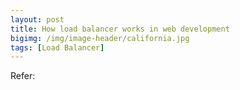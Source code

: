 ```yaml
---
layout: post
title: How load balancer works in web development
bigimg: /img/image-header/california.jpg
tags: [Load Balancer]
---
```






Refer:

[]()

